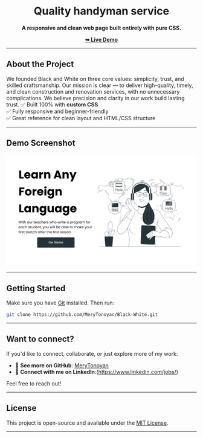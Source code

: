 
<div align="center">

# Quality handyman service

**A responsive and clean web page built entirely with pure CSS.**

[**➥ Live Demo**](https://github.com/MeryTonoyan/Black-White.git)

</div>

---

## About the Project
We founded Black and White on three core values: simplicity, trust, and skilled craftsmanship. Our mission is clear — to deliver high-quality, timely, and clean construction and renovation services, with no unnecessary complications. We believe precision and clarity in our work build lasting trust.
✅ Built 100% with **custom CSS**  
✅ Fully responsive and beginner-friendly  
✅ Great reference for clean layout and HTML/CSS structure

---

## Demo Screenshot

![Desktop Demo](./images/screencapture-localhost-63342-Black-White-index-html-2025-08-19-11_30_47.png "Desktop Demo")

---

## Getting Started

Make sure you have [Git](https://git-scm.com/downloads) installed. Then run:

```bash
git clone https://github.com/MeryTonoyan/Black-White.git
```

---

## Want to connect?

If you'd like to connect, collaborate, or just explore more of my work:

- 🔗 **See more on GitHub**: [MeryTonoyan](https://github.com/Sarah-petrosyan)
- 💼 **Connect with me on LinkedIn**:(https://www.linkedin.com/jobs/)

Feel free to reach out!

---

## License

This project is open-source and available under the [MIT License](LICENSE).

---
